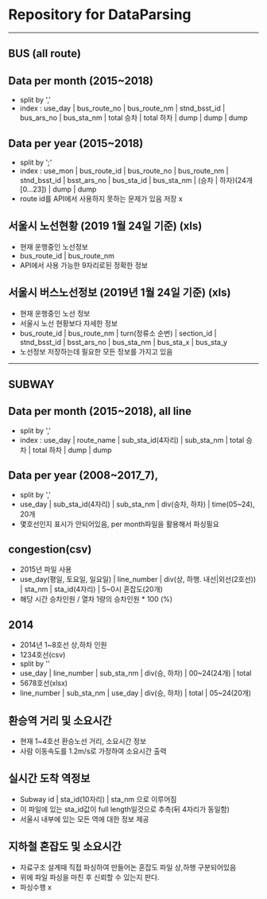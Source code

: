 Repository for DataParsing
==========================

-----------------------------------------------

BUS (all route)
---------------

Data per month (2015~2018)
---------------------------
* split by ','
* index : use_day | bus_route_no | bus_route_nm | stnd_bsst_id | bus_ars_no | bus_sta_nm | total 승차 | total 하차 | dump | dump | dump

Data per year (2015~2018)
-------------------------
* split by ';'
* index : use_mon | bus_route_id | bus_route_no | bus_route_nm | stnd_bsst_id | bsst_ars_no | bus_sta_id | bus_sta_nm | (승차 | 하자)(24개[0...23]) | dump | dump
* route id를 API에서 사용하지 못하는 문제가 있음 저장 x

서울시 노선현황 (2019 1월 24일 기준) (xls)
-----------------------------------
* 현재 운행중인 노선정보
* bus_route_id | bus_route_nm
* API에서 사용 가능한 9자리로된 정확한 정보

서울시 버스노선정보 (2019년 1월 24일 기준) (xls)
----------------------------------------
* 현재 운행중인 노선 정보
* 서울시 노선 현황보다 자세한 정보
* bus_route_id | bus_route_nm | turn(정류소 순번) | section_id | stnd_bsst_id | bsst_ars_no | bus_sta_nm | bus_sta_x | bus_sta_y
* 노선정보 저장하는데 필요한 모든 정보를 가지고 있음

----------------------------------------------

SUBWAY
-----------------

Data per month (2015~2018), all line
--------------------------
* split by ','
* index : use_day | route_name | sub_sta_id(4자리) | sub_sta_nm | total 승차 | total 하차 | dump | dump

Data per year (2008~2017_7), 
---------------------------
* split by ','
* use_day | sub_sta_id(4자리) | sub_sta_nm | div(승차, 하차) | time(05~24), 20개
 * 몇호선인지 표시가 안되어있음, per month파일을 활용해서 파싱필요

congestion(csv)
------------
* 2015년 파일 사용
* use_day(평일, 토요일, 일요일) | line_number | div(상, 하행. 내선|외선(2호선)) | sta_nm | sta_id(4자리) | 5~0시 혼잡도(20개)
* 해당 시간 승차인원 / 열차 1량의 승차인원 * 100 (%)

2014
-----
* 2014년 1~8호선 상,하차 인원
* 1234호선(csv)
 * split by ''
 * use_day | line_number | sub_sta_nm | div(승, 하차) | 00~24(24개) | total
* 5678호선(xlsx)
 * line_number | sub_sta_nm | use_day | div(승, 하차) | total | 05~24(20개)

환승역 거리 및 소요시간
----------------------
* 현재 1~4호선 환승노선 거리, 소요시간 정보
* 사람 이동속도를 1.2m/s로 가정하여 소요시간 출력

실시간 도착 역정보
-----------------
* Subway id | sta_id(10자리) | sta_nm 으로 이루어짐
* 이 파일에 있는 sta_id값이 full length일것으로 추측(뒤 4자리가 동일함)
* 서울시 내부에 있는 모든 역에 대한 정보 제공

지하철 혼잡도 및 소요시간
-----------------------
* 자료구조 설계때 직접 파싱하여 만들어논 혼잡도 파일 상,하행 구분되어있음
* 위에 파일 파싱을 마친 후 신뢰할 수 있는지 판다. 
* 파싱수행 x

